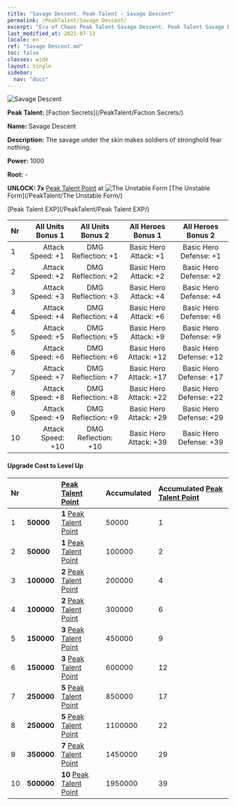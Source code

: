 ```yaml
---
title: "Savage Descent. Peak Talent - Savage Descent"
permalink: /PeakTalent/Savage Descent/
excerpt: "Era of Chaos Peak Talent Savage Descent. Peak Talent Savage Descent. Savage Descent"
last_modified_at: 2021-07-13
locale: en
ref: "Savage Descent.md"
toc: false
classes: wide
layout: single
sidebar:
  nav: "docs"
---
```


  ![Savage Descent](/images/pt/talent_3003.png)

  **Peak Talent:** [Faction Secrets](/PeakTalent/Faction Secrets/)

  **Name:** Savage Descent

  **Description:** The savage under the skin makes soldiers of stronghold fear nothing.

  **Power:** 1000

  **Root:** -

  **UNLOCK: 7x** [Peak Talent Point](/Items/con_934/) at ![The Unstable Form](/images/pt/talent_3002.png) [The Unstable Form](/PeakTalent/The Unstable Form/)

  [Peak Talent EXP](/PeakTalent/Peak Talent EXP/)

  | Nr | All Units Bonus 1 | All Units Bonus 2 | All Heroes Bonus 1 | All Heroes Bonus 2 |
  |:---|--------------:|:-------------:|:-------------:|:-------------:|
  | 1 | Attack Speed: +1 | DMG Reflection: +1 | Basic Hero Attack: +1 | Basic Hero Defense: +1 |
  | 2 | Attack Speed: +2 | DMG Reflection: +2 | Basic Hero Attack: +2 | Basic Hero Defense: +2 |
  | 3 | Attack Speed: +3 | DMG Reflection: +3 | Basic Hero Attack: +4 | Basic Hero Defense: +4 |
  | 4 | Attack Speed: +4 | DMG Reflection: +4 | Basic Hero Attack: +6 | Basic Hero Defense: +6 |
  | 5 | Attack Speed: +5 | DMG Reflection: +5 | Basic Hero Attack: +9 | Basic Hero Defense: +9 |
  | 6 | Attack Speed: +6 | DMG Reflection: +6 | Basic Hero Attack: +12 | Basic Hero Defense: +12 |
  | 7 | Attack Speed: +7 | DMG Reflection: +7 | Basic Hero Attack: +17 | Basic Hero Defense: +17 |
  | 8 | Attack Speed: +8 | DMG Reflection: +8 | Basic Hero Attack: +22 | Basic Hero Defense: +22 |
  | 9 | Attack Speed: +9 | DMG Reflection: +9 | Basic Hero Attack: +29 | Basic Hero Defense: +29 |
  | 10 | Attack Speed: +10 | DMG Reflection: +10 | Basic Hero Attack: +39 | Basic Hero Defense: +39 |


#### Upgrade Cost to Level Up

  | Nr | <i class="fas fa-coins"/> | [Peak Talent Point](/Items/con_934/) | Accumulated <i class="fas fa-coins"/> | Accumulated [Peak Talent Point](/Items/con_934/) |
  |:---|:--------------|:-------------|:-------------|:-------------|
  | 1 | **50000** | **1** [Peak Talent Point](/Items/con_934/) | 50000 | 1 |
  | 2 | **50000** | **1** [Peak Talent Point](/Items/con_934/) | 100000 | 2 |
  | 3 | **100000** | **2** [Peak Talent Point](/Items/con_934/) | 200000 | 4 |
  | 4 | **100000** | **2** [Peak Talent Point](/Items/con_934/) | 300000 | 6 |
  | 5 | **150000** | **3** [Peak Talent Point](/Items/con_934/) | 450000 | 9 |
  | 6 | **150000** | **3** [Peak Talent Point](/Items/con_934/) | 600000 | 12 |
  | 7 | **250000** | **5** [Peak Talent Point](/Items/con_934/) | 850000 | 17 |
  | 8 | **250000** | **5** [Peak Talent Point](/Items/con_934/) | 1100000 | 22 |
  | 9 | **350000** | **7** [Peak Talent Point](/Items/con_934/) | 1450000 | 29 |
  | 10 | **500000** | **10** [Peak Talent Point](/Items/con_934/) | 1950000 | 39 |
